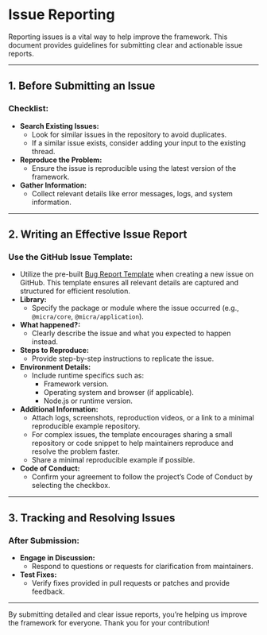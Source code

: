 # Issue Reporting

Reporting issues is a vital way to help improve the framework. This document provides guidelines for submitting clear and actionable issue reports.

---

## **1. Before Submitting an Issue**

### Checklist:

- **Search Existing Issues:**
  - Look for similar issues in the repository to avoid duplicates.
  - If a similar issue exists, consider adding your input to the existing thread.
- **Reproduce the Problem:**
  - Ensure the issue is reproducible using the latest version of the framework.
- **Gather Information:**
  - Collect relevant details like error messages, logs, and system information.

---

## **2. Writing an Effective Issue Report**

### Use the GitHub Issue Template:

- Utilize the pre-built [Bug Report Template](#) when creating a new issue on GitHub. This template ensures all relevant details are captured and structured for efficient resolution.
- **Library:**
  - Specify the package or module where the issue occurred (e.g., `@micra/core`, `@micra/application`).
- **What happened?:**
  - Clearly describe the issue and what you expected to happen instead.
- **Steps to Reproduce:**
  - Provide step-by-step instructions to replicate the issue.
- **Environment Details:**
  - Include runtime specifics such as:
    - Framework version.
    - Operating system and browser (if applicable).
    - Node.js or runtime version.
- **Additional Information:**
  - Attach logs, screenshots, reproduction videos, or a link to a minimal reproducible example repository.
  - For complex issues, the template encourages sharing a small repository or code snippet to help maintainers reproduce and resolve the problem faster.
  - Share a minimal reproducible example if possible.
- **Code of Conduct:**
  - Confirm your agreement to follow the project’s Code of Conduct by selecting the checkbox.

---

## **3. Tracking and Resolving Issues**

### After Submission:

- **Engage in Discussion:**
  - Respond to questions or requests for clarification from maintainers.
- **Test Fixes:**
  - Verify fixes provided in pull requests or patches and provide feedback.

---

By submitting detailed and clear issue reports, you’re helping us improve the framework for everyone. Thank you for your contribution!
